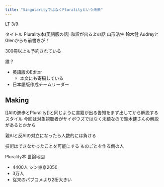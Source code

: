 ```yaml
---
title: "SingularityではなくPluralityという未来"
---
```


LT
3/9

タイトル
Plurality本(英語版の話)
和訳が出るよの話
山形浩生
鈴木健
AudreyとGlenからも前書きが！

300冊以上も予約されている

誰？
- 英語版のEditor
    - 本文にも寄稿している
- 日本語版作成チームリーダー

## Making
[[AIの進歩とPlurality]]と同じように書籍が出る告知をまず出してから解説するスタイル
今回は対象視聴者がサイボウズではなく未踏なので鈴木健さんの解説があるとかから

親AIと反AIの対立になったら人数的には負ける


技術はできなかったことを可能にする
ものごとを作る側の人


Plurality本
世論地図
- 4400人
シン東京2050
- 3万人
- 従来のパブコメより2桁大きい


